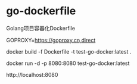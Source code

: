 # go-dockerfile
Golang项目容器化Dockerfile

GOPROXY=https://goproxy.cn,direct

docker build -f Dockerfile -t test-go-docker:latest .

docker run -d -p 8080:8080 test-go-docker:latest

http://localhost:8080
